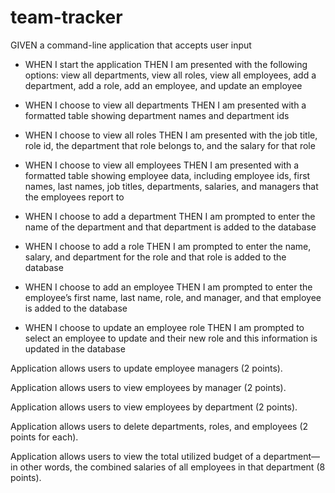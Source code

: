 # team-tracker

GIVEN a command-line application that accepts user input

- WHEN I start the application
THEN I am presented with the following options: view all departments, view all roles, view all employees, add a department, add a role, add an employee, and update an employee 

- WHEN I choose to view all departments
THEN I am presented with a formatted table showing department names and department ids

- WHEN I choose to view all roles
THEN I am presented with the job title, role id, the department that role belongs to, and the salary for that role

- WHEN I choose to view all employees
THEN I am presented with a formatted table showing employee data, including employee ids, first names, last names, job titles, departments, salaries, and managers that the employees report to

- WHEN I choose to add a department
THEN I am prompted to enter the name of the department and that department is added to the database

- WHEN I choose to add a role
THEN I am prompted to enter the name, salary, and department for the role and that role is added to the database

- WHEN I choose to add an employee
THEN I am prompted to enter the employee’s first name, last name, role, and manager, and that employee is added to the database

- WHEN I choose to update an employee role
THEN I am prompted to select an employee to update and their new role and this information is updated in the database

Application allows users to update employee managers (2 points).

Application allows users to view employees by manager (2 points).

Application allows users to view employees by department (2 points).

Application allows users to delete departments, roles, and employees (2 points for each).

Application allows users to view the total utilized budget of a department—in other words, the combined salaries of all employees in that department (8 points).